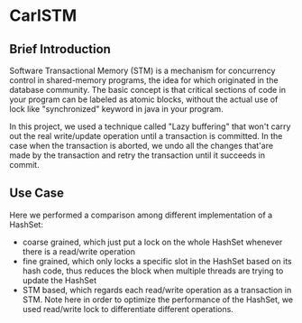 # CarlSTM
## Brief Introduction
Software Transactional Memory (STM) is a mechanism for concurrency control in shared-memory programs, the idea for which originated in the database community. The basic concept is that critical sections of code in your program can be labeled as atomic blocks, without the actual use of lock like "synchronized" keyword in java in your program.

In this project, we used a technique called "Lazy buffering" that won't carry out the real write/update operation until a transaction is committed. In the case when the transaction is aborted, we undo all the changes that'are made by the transaction and retry the transaction until it succeeds in commit.

## Use Case

Here we performed a comparison among different implementation of a HashSet:
* coarse grained, which just put a lock on the whole HashSet whenever there is a read/write operation
* fine grained, which only locks a specific slot in the HashSet based on its hash code, thus reduces the block when multiple threads are trying to update the HashSet
* STM based, which regards each read/write operation as a transaction in STM. Note here in order to optimize the performance of the HashSet, we used read/write lock to differentiate different operations. 
